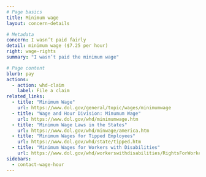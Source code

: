 ```yaml
---
# Page basics
title: Minimum wage
layout: concern-details

# Metadata
concern: I wasn’t paid fairly
detail: minimum wage ($7.25 per hour)
right: wage-rights
summary: "I wasn’t paid the minimum wage"

# Page content
blurb: pay
actions:
  - action: whd-claim
    label: File a claim
related_links:
  - title: "Minimum Wage"
    url: https://www.dol.gov/general/topic/wages/minimumwage
  - title: "Wage and Hour Division: Minumum Wage"
    url: https://www.dol.gov/whd/minimumwage.htm
  - title: "Minimum Wage Laws in the States"
    url: https://www.dol.gov/whd/minwage/america.htm
  - title: "Minimum Wages for Tipped Employees"
    url: https://www.dol.gov/whd/state/tipped.htm
  - title: "Minimum Wages for Workers with Disabilities"
    url: https://www.dol.gov/whd/workerswithdisabilities/RightsForWorkersWithDisabilities.pdf
sidebars:
  - contact-wage-hour
---
```

